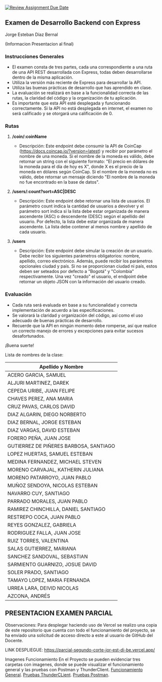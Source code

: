 [![Review Assignment Due Date](https://classroom.github.com/assets/deadline-readme-button-24ddc0f5d75046c5622901739e7c5dd533143b0c8e959d652212380cedb1ea36.svg)](https://classroom.github.com/a/KsHSEX27)
## Examen de Desarrollo Backend con Express
Jorge Esteban Diaz Bernal

(Informacion Presentacion al final)

### Instrucciones Generales
- El examen consta de tres partes, cada una correspondiente a una ruta de una API REST desarrollada con Express, todas deben desarrollarse dentro de la misma aplicación.
- Utiliza la versión más reciente de Express para desarrollar la API.
- Utiliza las buenas prácticas de desarrollo que has aprendido en clase.
- La evaluación se realizará en base a la funcionalidad correcta de las rutas, la claridad del código y la organización de tu aplicación.
- Es importante que esta API esté desplegada y funcionando correctamente. Si la API no está desplegada en internet, el examen no será calificado y se otorgará una calificación de 0.

### Rutas
1. **/coin/:coinName**
   - Descripción: Este endpoint debe consumir la API de CoinCap (https://docs.coincap.io/?version=latest) y recibir por parámetro el nombre de una moneda. Si el nombre de la moneda es válido, debe retornar un string con el siguiente formato: "El precio en dólares de la moneda para el día de hoy es X", donde X es el precio de la moneda en dólares según CoinCap. Si el nombre de la moneda no es válido, debe retornar un mensaje diciendo "El nombre de la moneda no fue encontrado en la base de datos".

2. **/users/:count?sort=ASC|DESC**
   - Descripción: Este endpoint debe retornar una lista de usuarios. El parámetro count indica la cantidad de usuarios a devolver y el parámetro sort indica si la lista debe estar organizada de manera ascendente (ASC) o descendente (DESC) según el apellido del usuario. Por defecto, la lista debe estar organizada de manera ascendente. La lista debe contener al menos nombre y apellido de cada usuario.

3. **/users**
   - Descripción: Este endpoint debe simular la creación de un usuario. Debe recibir los siguientes parámetros obligatorios: nombre, apellido, correo electrónico. Además, puede recibir los parámetros opcionales ciudad y país. Si no se proporcionan ciudad ni país, estos deben ser seteados por defecto a "Bogotá" y "Colombia" respectivamente. Una vez "creado" el usuario, el endpoint debe retornar un objeto JSON con la información del usuario creado.

### Evaluación
- Cada ruta será evaluada en base a su funcionalidad y correcta implementación de acuerdo a las especificaciones.
- Se valorará la claridad y organización del código, así como el uso adecuado de buenas prácticas de desarrollo.
- Recuerde que la API en ningún momento debe romperse, así que realice un correcto manejo de errores y excepciones para evitar sucesos desafortunados.

¡Buena suerte!


Lista de nombres de la clase:

| Apellido y Nombre            |
|------------------------------|
| ACERO GARCIA, SAMUEL         |
| ALJURI MARTINEZ, DAREK       |
| CEPEDA URIBE, JUAN FELIPE    |
| CHAVES PEREZ, ANA MARIA      |
| CRUZ PAVAS, CARLOS DAVID     |
| DIAZ ALGARIN, DIEGO NORBERTO |
| DIAZ BERNAL, JORGE ESTEBAN   |
| DIAZ VARGAS, DAVID ESTEBAN   |
| FORERO PEÑA, JUAN JOSE       |
| GUTIERREZ DE PIÑERES BARBOSA, SANTIAGO |
| LOPEZ HUERTAS, SAMUEL ESTEBAN |
| MEDINA FERNANDEZ, MICHAEL STEVEN |
| MORENO CARVAJAL, KATHERIN JULIANA |
| MORENO PATARROYO, JUAN PABLO  |
| MUÑOZ SENDOYA, NICOLAS ESTEBAN |
| NAVARRO CUY, SANTIAGO        |
| PARRADO MORALES, JUAN PABLO  |
| RAMIREZ CHINCHILLA, DANIEL SANTIAGO |
| RESTREPO COCA, JUAN PABLO    |
| REYES GONZALEZ, GABRIELA     |
| RODRIGUEZ FALLA, JUAN JOSE   |
| RUIZ TORRES, VALENTINA       |
| SALAS GUTIERREZ, MARIANA     |
| SANCHEZ SANDOVAL, SEBASTIAN  |
| SARMIENTO GUARNIZO, JOSUE DAVID |
| SOLER PRADO, SANTIAGO        |
| TAMAYO LOPEZ, MARIA FERNANDA |
| URREA LARA, DEIVID NICOLAS   |
| AZCONA, ANDRÉS                |


## PRESENTACION EXAMEN PARCIAL
Observaciones: Para desplegar haciendo uso de Vercel se realizo una copia de este repositorio que cuenta con todo el funcionamiento del proyecto, se ha enviado una solicitud de acceso directo a este al usuario de GitHub del Docente.

LINK DESPLIEGUE: https://parcial-segundo-corte-jor-est-di-be.vercel.app/

Imagenes Funcionamiento
En el Proyecto se pueden evidenciar tres carpetas con imagenes, donde se puede visualizar el funcionamiento general y las pruebas con Postman y ThunderClient.
[Funcionamiento General](./Imagenes%20Funcionamiento/GENERAL).
[Pruebas ThunderCLient](./Imagenes%20Funcionamiento/THUNDERCLIENT).
[Pruebas Postman](./Imagenes%20Funcionamiento/POSTMAN).